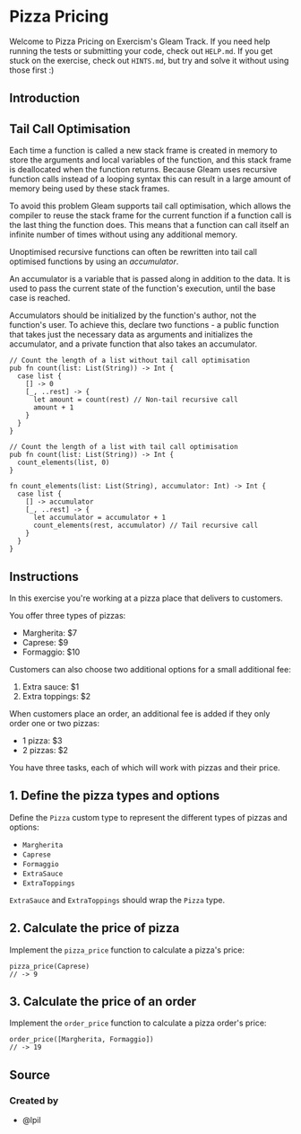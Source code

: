 # Pizza Pricing

Welcome to Pizza Pricing on Exercism's Gleam Track.
If you need help running the tests or submitting your code, check out `HELP.md`.
If you get stuck on the exercise, check out `HINTS.md`, but try and solve it without using those first :)

## Introduction

## Tail Call Optimisation

Each time a function is called a new stack frame is created in memory to store the arguments and local variables of the function, and this stack frame is deallocated when the function returns. Because Gleam uses recursive function calls instead of a looping syntax this can result in a large amount of memory being used by these stack frames.

To avoid this problem Gleam supports tail call optimisation, which allows the compiler to reuse the stack frame for the current function if a function call is the last thing the function does. This means that a function can call itself an infinite number of times without using any additional memory.

Unoptimised recursive functions can often be rewritten into tail call optimised functions by using an _accumulator_.

An accumulator is a variable that is passed along in addition to the data. It is used to pass the current state of the function's execution, until the base case is reached.

Accumulators should be initialized by the function's author, not the function's user. To achieve this, declare two functions - a public function that takes just the necessary data as arguments and initializes the accumulator, and a private function that also takes an accumulator.

```gleam
// Count the length of a list without tail call optimisation
pub fn count(list: List(String)) -> Int {
  case list {
    [] -> 0
    [_, ..rest] -> {
      let amount = count(rest) // Non-tail recursive call
      amount + 1
    }
  }
}
```

```gleam
// Count the length of a list with tail call optimisation
pub fn count(list: List(String)) -> Int {
  count_elements(list, 0)
}

fn count_elements(list: List(String), accumulator: Int) -> Int {
  case list {
    [] -> accumulator
    [_, ..rest] -> {
      let accumulator = accumulator + 1
      count_elements(rest, accumulator) // Tail recursive call
    }
  }
}
```

## Instructions

In this exercise you're working at a pizza place that delivers to customers.

You offer three types of pizzas:

- Margherita: \$7
- Caprese: \$9
- Formaggio: \$10

Customers can also choose two additional options for a small additional fee:

1. Extra sauce: \$1
1. Extra toppings: \$2

When customers place an order, an additional fee is added if they only order one or two pizzas:

- 1 pizza: \$3
- 2 pizzas: \$2

You have three tasks, each of which will work with pizzas and their price.

## 1. Define the pizza types and options

Define the `Pizza` custom type to represent the different types of pizzas and options:

- `Margherita`
- `Caprese`
- `Formaggio`
- `ExtraSauce`
- `ExtraToppings`

`ExtraSauce` and `ExtraToppings` should wrap the `Pizza` type.

## 2. Calculate the price of pizza

Implement the `pizza_price` function to calculate a pizza's price:

```gleam
pizza_price(Caprese)
// -> 9
```

## 3. Calculate the price of an order

Implement the `order_price` function to calculate a pizza order's price:

```gleam
order_price([Margherita, Formaggio])
// -> 19
```

## Source

### Created by

- @lpil